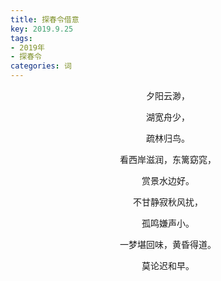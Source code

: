```yaml
---
title: 探春令借意
key: 2019.9.25
tags: 
- 2019年 
- 探春令
categories: 词
---
```


<p align="center">夕阳云渺，
</p>
<p align="center">湖宽舟少，
</p>
<p align="center">疏林归鸟。
</p>
<p align="center">看西岸滋润，东篱窈窕，
</p>
<p align="center">赏景水边好。
</p>
<p align="center">不甘静寂秋风扰，
</p>
<p align="center">孤鸣嫌声小。
</p>
<p align="center">一梦堪回味，黄昏得道。
</p>
<p align="center">莫论迟和早。
</p>
